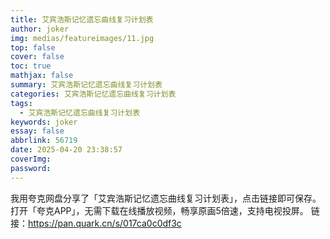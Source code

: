 ```yaml
---
title: 艾宾浩斯记忆遗忘曲线复习计划表
author: joker
img: medias/featureimages/11.jpg
top: false
cover: false
toc: true
mathjax: false
summary: 艾宾浩斯记忆遗忘曲线复习计划表
categories: 艾宾浩斯记忆遗忘曲线复习计划表
tags:
  - 艾宾浩斯记忆遗忘曲线复习计划表
keywords: joker
essay: false
abbrlink: 56719
date: 2025-04-20 23:38:57
coverImg:
password:
---
```


我用夸克网盘分享了「艾宾浩斯记忆遗忘曲线复习计划表」，点击链接即可保存。打开「夸克APP」，无需下载在线播放视频，畅享原画5倍速，支持电视投屏。
链接：https://pan.quark.cn/s/017ca0c0df3c
